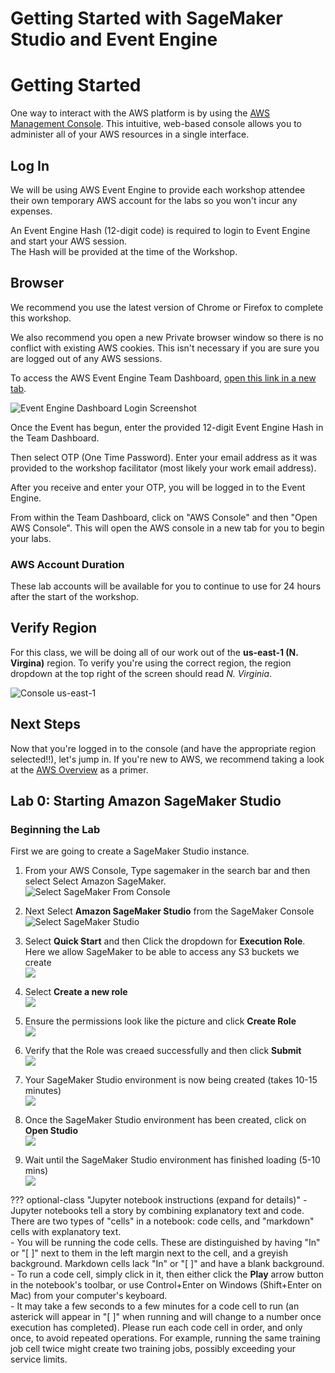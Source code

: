 # Getting Started with SageMaker Studio and Event Engine

# Getting Started

One way to interact with the AWS platform is by using the [AWS Management Console](https://aws.amazon.com/console/). This intuitive, web-based console allows you to administer all of your AWS resources in a single interface.

## Log In
We will be using AWS Event Engine to provide each workshop attendee their own temporary AWS account for the labs so you won't incur any expenses.

An Event Engine Hash (12-digit code) is required to login to Event Engine and start your AWS session.  
The Hash will be provided at the time of the Workshop.

## Browser

We recommend you use the latest version of Chrome or Firefox to complete this workshop. 

We also recommend you open a new Private browser window so there is no conflict with existing AWS cookies. This isn't necessary if you are sure you are logged out of any AWS sessions.

To access the AWS Event Engine Team Dashboard, [open this link in a new tab](https://dashboard.eventengine.run/).

![Event Engine Dashboard Login Screenshot](img/ee-dashboard-login.jpg)

Once the Event has begun, enter the provided 12-digit Event Engine Hash in the Team Dashboard.

Then select OTP (One Time Password). Enter your email address as it was provided to the workshop facilitator (most likely your work email address).

After you receive and enter your OTP, you will be logged in to the Event Engine.

From within the Team Dashboard, click on "AWS Console" and then "Open AWS Console". This will open the AWS console in a new tab for you to begin your labs.

### AWS Account Duration
These lab accounts will be available for you to continue to use for 24 hours after the start of the workshop.

## Verify Region

For this class, we will be doing all of our work out of the **us-east-1 (N. Virgina)** region. To verify you're using the correct region, the region dropdown at the top right of the screen should read _N. Virginia_.

![Console us-east-1](img/region-selection.png)


## Next Steps

Now that you're logged in to the console (and have the appropriate region selected!!), let's jump in. If you're new to AWS, we recommend taking a look at the [AWS Overview](overview.md) as a primer.


## Lab 0: Starting Amazon SageMaker Studio

<!--
<img align="left" src="img/eyecatch_sagemaker.png"></br></br>
-->

### Beginning the Lab

First we are going to create a SageMaker Studio instance. 

1. From your AWS Console, Type sagemaker in the search bar and then select Select Amazon SageMaker.  
![Select SageMaker From Console](img/01-select-sm-console.png)  

2. Next Select **Amazon SageMaker Studio** from the SageMaker Console  
![Select SageMaker Studio](img/02-select-smstudio.png)  

3. Select **Quick Start** and then Click the dropdown for **Execution Role**. Here we allow SageMaker to be able to access any S3 buckets we create   
![](img/03-smstudio-quickstart.png)  

4. Select **Create a new role**  
![](img/04-smstudio-iam-newrole.png)

5. Ensure the permissions look like the picture and click **Create Role**  
![](img/05-smstudio-create-iam-role.png)

6. Verify that the Role was creaed successfully and then click **Submit**  
![](img/06-smstudio-create-role-success.png)

7. Your SageMaker Studio environment is now being created (takes 10-15 minutes)  
![](img/07-smstudio-create-pending.png)  

8. Once the SageMaker Studio environment has been created, click on **Open Studio**  
![](img/09-sm-open-studio.png)  

9. Wait until the SageMaker Studio environment has finished loading (5-10 mins)  
![](img/10-smstudio-loading.png)

??? optional-class "Jupyter notebook instructions (expand for details)"
	- Jupyter notebooks tell a story by combining explanatory text and code. There are two types of "cells" in a notebook:  code cells, and "markdown" cells with explanatory text.  
	- You will be running the code cells.  These are distinguished by having "In" or "[ ]" next to them in the left margin next to the cell, and a greyish background.  Markdown cells lack "In" or "[ ]" and have a blank background.
	- To run a code cell, simply click in it, then either click the **Play** arrow button in the notebook's toolbar, or use Control+Enter on Windows (Shift+Enter on Mac) from your computer's keyboard.  
	- It may take a few seconds to a few minutes for a code cell to run (an asterick will appear in "[ ]" when running and will change to a number once execution has completed).  Please run each code cell in order, and only once, to avoid repeated operations.  For example, running the same training job cell twice might create two training jobs, possibly exceeding your service limits.

